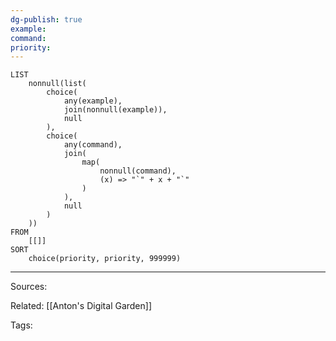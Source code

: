```yaml
---
dg-publish: true
example: 
command: 
priority: 
---
```



```dataview
LIST
    nonnull(list(
        choice(
            any(example),
            join(nonnull(example)),
            null
        ),
        choice(
            any(command),
            join(
                map(
                    nonnull(command), 
                    (x) => "`" + x + "`"
                )
            ),
            null
        )
    ))
FROM
    [[]]
SORT
    choice(priority, priority, 999999)
```

---


Sources:

Related:
[[Anton's Digital Garden]]

Tags:
